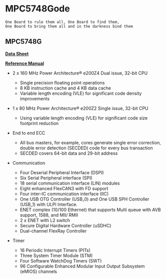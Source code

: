 # MPC5748Gode

    One Board to rule them all, One Board to find them,
    One Board to bring them all and in the darkness bind them

## MPC5748G

[**Data Sheet**](http://www.nxp.com/docs/en/data-sheet/MPC5748G.pdf)

[**Reference Manual**](http://www.nxp.com/docs/en/reference-manual/MPC5748GRM.pdf)

- 2 x 160 MHz Power Architecture® e200Z4 Dual issue,
32-bit CPU
    - Single precision floating point operations
    - 8 KB instruction cache and 4 KB data cache
    - Variable length encoding (VLE) for significant code density improvements
-  1 x 80 MHz Power Architecture® e200Z2 Single issue,
32-bit CPU
    - Using variable length encoding (VLE) for significant code size footprint reduction
- End to end ECC
    - All bus masters, for example, cores generate single error correction, double error detection (SECDED) code for every bus transaction
    - SECDED covers 64-bit data and 29-bit address
- Communication
    - Four Deserial Peripheral Interface (DSPI)
    - Six Serial Peripheral interface (SPI)
    - 18 serial communication interface (LIN) modules
    - Eight enhanced FlexCAN3 with FD support
    - Four inter-IC communication interface (IIC)
    - One USB OTG Controller (USB_0) and One USB
    SPH Controller (USB_1) with ULPI Interface.
    - ENET complex (10/100 Ethernet) that supports
    Multi queue with AVB support, 1588, and MII/
    RMII
    - 2 x ENET with L2 switch
    - Secure Digital Hardware Controller (uSDHC)
    - Dual-channel FlexRay Controller

- Timer
    - 16 Periodic Interrupt Timers (PITs)
    - Three System Timer Module (STM)
    - Four Software WatchDog Timers (SWT)
    - 96 Configurable Enhanced Modular Input Output Subsystem (eMIOS) channels
